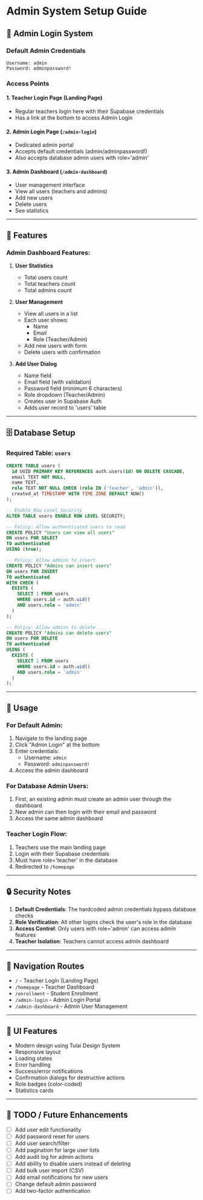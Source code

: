 # Admin System Setup Guide

## 🔐 Admin Login System

### Default Admin Credentials

```
Username: admin
Password: adminpassword!
```

### Access Points

#### 1. **Teacher Login Page** (Landing Page)

- Regular teachers login here with their Supabase credentials
- Has a link at the bottom to access Admin Login

#### 2. **Admin Login Page** (`/admin-login`)

- Dedicated admin portal
- Accepts default credentials (admin/adminpassword!)
- Also accepts database admin users with role='admin'

#### 3. **Admin Dashboard** (`/admin-dashboard`)

- User management interface
- View all users (teachers and admins)
- Add new users
- Delete users
- See statistics

---

## 🎯 Features

### Admin Dashboard Features:

1. **User Statistics**

   - Total users count
   - Total teachers count
   - Total admins count

2. **User Management**

   - View all users in a list
   - Each user shows:
     - Name
     - Email
     - Role (Teacher/Admin)
   - Add new users with form
   - Delete users with confirmation

3. **Add User Dialog**
   - Name field
   - Email field (with validation)
   - Password field (minimum 6 characters)
   - Role dropdown (Teacher/Admin)
   - Creates user in Supabase Auth
   - Adds user record to 'users' table

---

## 🗄️ Database Setup

### Required Table: `users`

```sql
CREATE TABLE users (
  id UUID PRIMARY KEY REFERENCES auth.users(id) ON DELETE CASCADE,
  email TEXT NOT NULL,
  name TEXT,
  role TEXT NOT NULL CHECK (role IN ('teacher', 'admin')),
  created_at TIMESTAMP WITH TIME ZONE DEFAULT NOW()
);

-- Enable Row Level Security
ALTER TABLE users ENABLE ROW LEVEL SECURITY;

-- Policy: Allow authenticated users to read
CREATE POLICY "Users can view all users"
ON users FOR SELECT
TO authenticated
USING (true);

-- Policy: Allow admins to insert
CREATE POLICY "Admins can insert users"
ON users FOR INSERT
TO authenticated
WITH CHECK (
  EXISTS (
    SELECT 1 FROM users
    WHERE users.id = auth.uid()
    AND users.role = 'admin'
  )
);

-- Policy: Allow admins to delete
CREATE POLICY "Admins can delete users"
ON users FOR DELETE
TO authenticated
USING (
  EXISTS (
    SELECT 1 FROM users
    WHERE users.id = auth.uid()
    AND users.role = 'admin'
  )
);
```

---

## 🚀 Usage

### For Default Admin:

1. Navigate to the landing page
2. Click "Admin Login" at the bottom
3. Enter credentials:
   - Username: `admin`
   - Password: `adminpassword!`
4. Access the admin dashboard

### For Database Admin Users:

1. First, an existing admin must create an admin user through the dashboard
2. New admin can then login with their email and password
3. Access the same admin dashboard

### Teacher Login Flow:

1. Teachers use the main landing page
2. Login with their Supabase credentials
3. Must have role='teacher' in the database
4. Redirected to `/homepage`

---

## 🔒 Security Notes

1. **Default Credentials**: The hardcoded admin credentials bypass database checks
2. **Role Verification**: All other logins check the user's role in the database
3. **Access Control**: Only users with role='admin' can access admin features
4. **Teacher Isolation**: Teachers cannot access admin dashboard

---

## 📱 Navigation Routes

- `/` - Teacher Login (Landing Page)
- `/homepage` - Teacher Dashboard
- `/enrollment` - Student Enrollment
- `/admin-login` - Admin Login Portal
- `/admin-dashboard` - Admin User Management

---

## 🎨 UI Features

- Modern design using Tulai Design System
- Responsive layout
- Loading states
- Error handling
- Success/error notifications
- Confirmation dialogs for destructive actions
- Role badges (color-coded)
- Statistics cards

---

## 📝 TODO / Future Enhancements

- [ ] Add user edit functionality
- [ ] Add password reset for users
- [ ] Add user search/filter
- [ ] Add pagination for large user lists
- [ ] Add audit log for admin actions
- [ ] Add ability to disable users instead of deleting
- [ ] Add bulk user import (CSV)
- [ ] Add email notifications for new users
- [ ] Change default admin password
- [ ] Add two-factor authentication
